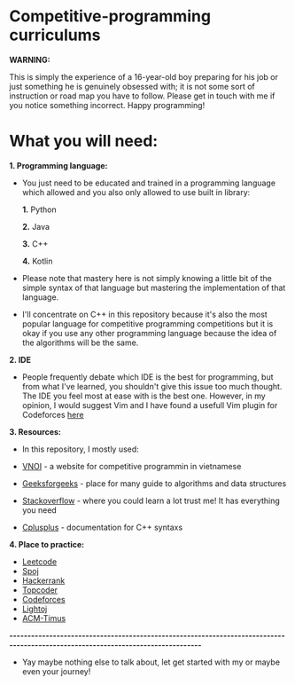 # Competitive-programming curriculums

**WARNING:**

This is simply the experience of a 16-year-old boy preparing for his job or just something he is genuinely obsessed with; it is not some sort of instruction or road map you have to follow. Please get in touch with me if you notice something incorrect. Happy programming!


# What you will need:

**1. Programming language:**
- You just need to be educated and trained in a programming language which allowed and you also only allowed to use built in library:

  **1.** Python 
  
  **2.** Java 
  
  **3.** C++
  
  **4.** Kotlin
 
- Please note that mastery here is not simply knowing a little bit of the simple syntax of that language but mastering the implementation of that language.
- I'll concentrate on C++ in this repository because it's also the most popular language for competitive programming competitions but it is okay if you use any other programming language because the idea of the algorithms will be the same.


**2. IDE**
- People frequently debate which IDE is the best for programming, but from what I've learned, you shouldn't give this issue too much thought. The IDE you feel most at ease with is the best one. However, in my opinion, I would suggest Vim and I have found a usefull Vim plugin for Codeforces [here](https://github.com/Igorjan94/codeforces.vim)

**3. Resources:**
- In this repository, I mostly used: 

- [VNOI](https://vnoi.info/wiki/Home) - a website for competitive programmin in vietnamese 
- [Geeksforgeeks](https://www.geeksforgeeks.org/) - place for many guide to algorithms and data structures 
- [Stackoverflow](https://stackoverflow.com) - where you could learn a lot trust me! It has everything you need 
- [Cplusplus](https://cplusplus.com/) - documentation for C++ syntaxs
  
**4. Place to practice:**
  - [Leetcode](https://leetcode.com)
  - [Spoj](http://www.spoj.com)
  - [Hackerrank](https://www.hackerrank.com/domains)
  - [Topcoder](https://www.topcoder.com)
  - [Codeforces](http://codeforces.com)
  - [Lightoj](http://www.lightoj.com)
  - [ACM-Timus](http://acm.timus.ru)
 
 **---------------------------------------------------------------------------------------------------------------------------------**
  - Yay maybe nothing else to talk about, let get started with my or maybe even your journey!
